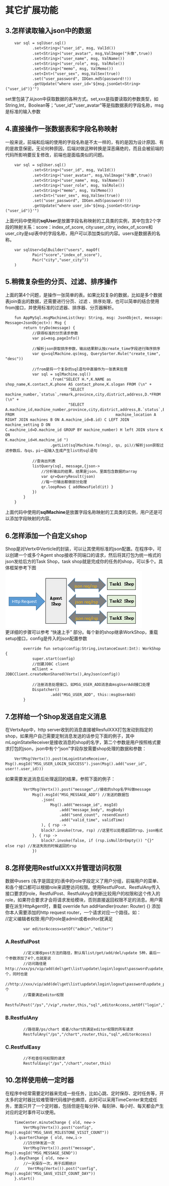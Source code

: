 
# 其它扩展功能
## 3.怎样读取输入json中的数据
        var sql = sqlUser.sql()
                .set<String>("user_id", msg, ValId())
                .set<String>("user_avatar", msg,ValImage("头像",true))
                .set<String>("user_name", msg, ValName())
                .set<String>("user_role", msg, ValRole())
                .set<String>("memo", msg, ValMemo())
                .set<Int>("user_sex", msg,ValSex(true))
                .set("user_password", IDGen.md5(password!!))
                .getUpdate("where user_id='${msg.jsonGet<String>("user_id")}'")

set里包装了从json中获取数据的各种方式。set<xxx>,xxx是指要读取的参数类型，如String,Int，Boolean等；“user_id”,"user_avatar"等是指数据表的字段名称，msg是标准的输入参数
        

## 4.直接操作一张数据表和字段名称映射

一般来说，前端和后端的使用的字段名称是不太一样的，有的是因为设计原因、有的是故意保密。无论何种原因，后端对做这种转换是深恶痛绝的，而且会被前端的代码所影响要反复修改，前端也是面临类似的问题。

        var sql = sqlUser.sql()
                .set<String>("user_id", msg, ValId())
                .set<String>("user_avatar", msg,ValImage("头像",true))
                .set<String>("user_name", msg, ValName())
                .set<String>("user_role", msg, ValRole())
                .set<String>("memo", msg, ValMemo())
                .set<Int>("user_sex", msg,ValSex(true))
                .set("user_password", IDGen.md5(password!!))
                .getUpdate("where user_id='${msg.jsonGet<String>("user_id")}'")

上面代码中使用的**sqlUser**是放置字段名称映射的工具类的实例，其中包含2个字段的映射关系：score：index_of_score, city:user_citry, index_of_score和user_city是sql表中的字段名称，用户可以添加类似的内容。users是数据表的名称。

        var sqlUser=SqlBuilder("users", mapOf(
                Pair("score","index_of_score"),
                Pair("city","user_city"))
        )
        
## 5.稍微复杂些的分页、过滤、排序操作
上面的第4个问题，是操作一张简单的表。如果比较复杂的数据，比如是多个数据表join查出的数据，还需要进行分页、过滤 、排序处理，也可以简单的结合使用from接口，并使用标准的过滤器、排序器、分页器解析。

        fun AppMySql.msgMachineList(key: String, msg: JsonObject, message: Message<JsonObject>): Msg {
            return tryDo(message) {
                //获得标准的分页请求参数 
                var pi=msg.pageInfo()

                //解析json获取排序参数，输出结果默认按create_time字段进行降序排序
                var qs=sqlMachine.qs(msg, QuerySorter.Rule("create_time", "desc"))

                //from是将一个复杂的sql语句中直接作为一张表来处理
                var sql = sqlMachine.sql()
                        .from("SELECT H.*,K.NAME as shop_name,K.contact,K.phone AS contact_phone,K.slogan FROM (\n" +
                                "SELECT machine_number,`status`,remark,province,city,district,address,D.*FROM (\n" +
                                "SELECT A.machine_id,machine_number,province,city,district,address,B.`status`,B.remark FROM                                             machine_location A RIGHT JOIN machines B ON A.machine_id=B.id) C LEFT JOIN machine_setting D ON                                 C.machine_id=D.machine_id GROUP BY machine_number) H left JOIN store K ON                                                               K.machine_id=H.machine_id ")
                        .getList(sqlMachine.fs(msg), qs, pi)//解析json获取过滤参数后，与qs，pi一起输入生成产生list的sql语句

                //查询出列表
                listQuery(sql, message,{json->
                    //分析输出的结果，结果是json，里面包含数据的array    
                    var qr=QueryResult(json)
                    //每一行输出都做部分处理
                    qr.loopRows { addNewsField(it) }
                })
            }
        }


上面代码中使用的**sqlMachine**是放置字段名称映射的工具类的实例，用户还是可以添加字段映射的内容。

## 6.怎样添加一个自定义shop
Shop是对Vertx中Verticle的封装，可以让其使用标准的json配置。在程序中，可以创建一个或多个Agent shop接收不同端口的请求，然后将其打包为统一格式的json发给后方的Task Shop，task shop就是完成你的任务的shop，可以多个。具体框架参考下图  
        ![image](/images/framework.png)   
更详细的步骤可以参考 “快速上手” 部分。每个新的shop继承WorkShop，重载setup接口，config是传入的json配置参数
    
            override fun setup(config:String,instanceCount:Int): WorkShop {
                super.start(config)
                //创建JDBC client        
                mClient = JDBCClient.createNonShared(Vertx(),AnyJson(config))

                //注册消息处理接口，如MSG_USER_ADD消息由msgUserAdd接口处理        
                Dispatcher()
                        .add("MSG_USER_ADD", this::msgUserAdd)
            }
    
    
## 7.怎样给一个Shop发送自定义消息
在VertxApp中，http server收到的消息直接被ResfulXXX打包发动到指定的shop，如果用户自己需要定制消息发送的话参见下面的例子，其中mLoginStateReceiver是接收消息的shop的名字，第二个参数是用户按照格式要求打包的json，json中有个“json”字段存放需要shop处理的数据和参数：  

        VertMsg(Vertx()).post(mLoginStateReceiver, Msg().msgId("MSG_USER_LOGIN_SUCCESS").json(Msg().add("user_id", user!!.user_id)))
        
如果需要发送消息后处理返回的结果，参照下面的例子：  

            VertMsg(Vertx()).post("message",//接收的shop名字叫做message
                Msg().msgId("MSG_MESSAGE_ADD") //发送的数据包
                    .json(
                        Msg().add("message_id", msgId)
                            .add("message_body", msgBody)
                            .add("send_count", resendCount)
                            .add("valid_time", validTime)
                    ), { rsp ->
                    block?.invoke(true, rsp) //这里可以处理返回的rsp，json格式
                }, { rsp ->
                    block?.invoke(false, if (rsp.isNullOrEmpty()) "{}" else rsp) //发送失败的时候返回的rsp
                })
                
                
## 8.怎样使用RestfulXXX并管理访问权限
数据中users (名字是固定的)表中的role字段定义了用户分组，前端用户的菜单、和各个接口都可以根据role来调整访问权限。使用RestfulPost、RestfulAny传入接口要求的role，RestfulPost、RestfulAny会判断比较用户的权限和这个传入的role，如果符合要求才会将请求发给模块，否则直接返回权限不足的消息。用户需要在派生HttpAgent时，重载    override fun addHandler(router: Router) {} 添加你本人需要添加的http request router，一个请求对应一个路径。如：  
            //定义编辑者权限:用户的role是admin或者editor就满足   
            
            var editorAccess=setOf("admin","editor")
            
            
### A.RestfulPost  
            //定义接收post方法的路径，默认有list/get/add/del/update 5种，最后一个参数添加了4个,也就是说
            //访问路径是http://xxx/ps/vip/add(del\get\list\update\login\logout\password\update_product)9个，同时也是
            //http://xxx/vip/add(del\get\list\update\login\logout\password\update_product)9个
            //需要满足editor权限 
            RestfulPost("/ps","/vip",router,this,"sql",editorAccess,setOf("login","logout","password","update_product"))
            
### B.RestfulAny  
            //路径是/ps/chart 或者/chart的满足editor权限的所有请求
            RestfulAny("/ps","/chart",router,this,"sql",editorAccess)
            
### C.RestfulEasy
            //不检查任何权限的请求
            RestfulEasy("/ps","/chart",router,this)

## 10.怎样使用统一定时器
在程序中经常需要定时器来完成一些任务，比如心跳、定时保存、定时任务等，开太多的定时器比较难管理代码维护也麻烦，此时可以采用TimeCenter来完成任务，里面只开了一个定时器，包括但是在每分钟、每刻钟、每小时、每天都会产生对应的定时事件可以使用。

        TimeCenter.minuteChange { old, new->
            VertMsg(Vertx()).post("config", Msg().msgId("MSG_SAVE_MILESTONE_VISIT_COUNT"))
        }.quarterChange { old, new,i->
            //15分钟发送一次
            VertMsg(Vertx()).post("message", Msg().msgId("MSG_MESSAGE_SEND"))
        }.dayChange { old, new->
            //一天保存一次，用于后期统计
        //    VertMsg(Vertx()).post("config", Msg().msgId("MSG_SAVE_VISIT_COUNT_DAY"))
        }.start()
